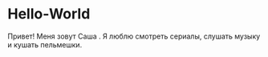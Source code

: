# Hello-World
Привет!
Меня зовут Саша . Я люблю смотреть сериалы, слушать музыку и кушать пельмешки.
